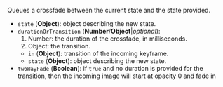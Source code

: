 Queues a crossfade between the current state and the state provided.

* `state` (**Object**): object describing the new state.
* `durationOrTransition` (**Number**/**Object**|_optional_):
  1. Number: the duration of the crossfade, in milliseconds.
  2. Object: the transition.
    * `in` (**Object**): transition of the incoming keyframe.
    * `state` (**Object**): object describing the new state.
* `twoWayFade` (**Boolean**): if `true` and no duration is provided for the transition, then the incoming image will start at opacity 0 and fade in
